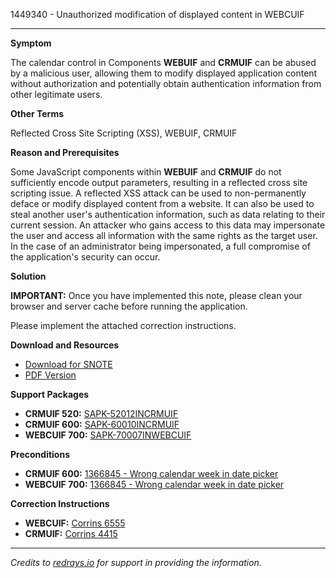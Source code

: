 1449340 - Unauthorized modification of displayed content in WEBCUIF

---

**Symptom**

The calendar control in Components **WEBUIF** and **CRMUIF** can be abused by a malicious user, allowing them to modify displayed application content without authorization and potentially obtain authentication information from other legitimate users.

**Other Terms**

Reflected Cross Site Scripting (XSS), WEBUIF, CRMUIF

**Reason and Prerequisites**

Some JavaScript components within **WEBUIF** and **CRMUIF** do not sufficiently encode output parameters, resulting in a reflected cross site scripting issue. A reflected XSS attack can be used to non-permanently deface or modify displayed content from a website. It can also be used to steal another user's authentication information, such as data relating to their current session. An attacker who gains access to this data may impersonate the user and access all information with the same rights as the target user. In the case of an administrator being impersonated, a full compromise of the application's security can occur.

**Solution**

**IMPORTANT:** Once you have implemented this note, please clean your browser and server cache before running the application.

Please implement the attached correction instructions.

**Download and Resources**

- [Download for SNOTE](https://notesdownloads.sap.com/note/0040000008549622017)
- [PDF Version](https://userapps.support.sap.com/sap/support/sfm/notes/print/0001449340?language=en-US&token=95344EE3FA96914867EA7DA0AC85B2A8)

**Support Packages**

- **CRMUIF 520:** [SAPK-52012INCRMUIF](https://me.sap.com/supportpackage/SAPK-52012INCRMUIF)
- **CRMUIF 600:** [SAPK-60010INCRMUIF](https://me.sap.com/supportpackage/SAPK-60010INCRMUIF)
- **WEBCUIF 700:** [SAPK-70007INWEBCUIF](https://me.sap.com/supportpackage/SAPK-70007INWEBCUIF)

**Preconditions**

- **CRMUIF 600:** [1366845 - Wrong calendar week in date picker](https://me.sap.com/notes/1366845)
- **WEBCUIF 700:** [1366845 - Wrong calendar week in date picker](https://me.sap.com/notes/1366845)

**Correction Instructions**

- **WEBCUIF:** [Corrins 6555](https://me.sap.com/corrins/0001449340/6555)
- **CRMUIF:** [Corrins 4415](https://me.sap.com/corrins/0001449340/4415)

---

*Credits to [redrays.io](https://redrays.io) for support in providing the information.*